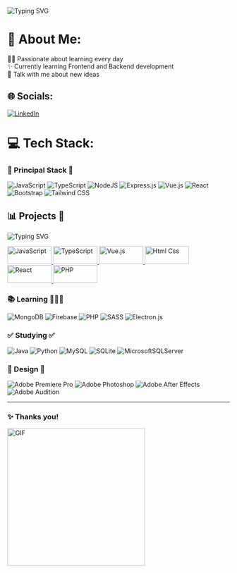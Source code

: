 ![Typing SVG](https://readme-typing-svg.herokuapp.com/?color=02D9F7FF&size=35&center=true&vCenter=true&width=1000&font=Sacramento&lines=👋+Welcome!+👋;I'm+Adan!;Junior+Developer)

# 💫 About Me:

👨‍💻 Passionate about learning every day<br>✨ Currently learning Frontend and Backend development<br>💬 Talk with me about new ideas

## 🌐 Socials:

[![LinkedIn](https://img.shields.io/badge/LinkedIn-%230077B5.svg?logo=linkedin&logoColor=white)](https://es.linkedin.com/in/adan-perez-rodriguez-6b6756256)

# 💻 Tech Stack:

### 🔰 Principal Stack 🔰

![JavaScript](https://img.shields.io/badge/javascript-%23323330.svg?style=flat&logo=javascript&logoColor=%23F7DF1E)
![TypeScript](https://img.shields.io/badge/typescript-%23007ACC.svg?style=flat&logo=typescript&logoColor=white)
![NodeJS](https://img.shields.io/badge/node.js-6DA55F?style=flat&logo=node.js&logoColor=white)
![Express.js](https://img.shields.io/badge/express.js-%23404d59.svg?style=flat&logo=express&logoColor=%2361DAFB)
![Vue.js](https://img.shields.io/badge/vuejs-%2335495e.svg?style=flat&logo=vuedotjs&logoColor=%234FC08D)
![React](https://img.shields.io/badge/react-%2320232a.svg?style=flat&logo=react&logoColor=%2361DAFB)
![Bootstrap](https://img.shields.io/badge/bootstrap-%23563D7C.svg?style=flat&logo=bootstrap&logoColor=white)
![Tailwind CSS](https://img.shields.io/badge/Tailwind_CSS-38B2AC?style=flat&logo=tailwind-css&logoColor=white)

## 📊 Projects 🎴
   
![Typing SVG](https://readme-typing-svg.herokuapp.com/?color=02D9F7FF&size=35&center=true&vCenter=true&width=1000&font=Oxygen&lines=Click+the+Banners!)
    
  <a href="https://github.com/stars/Adan-Perez/lists/javascript-node-js" margin="10px">
    <img src="https://img.shields.io/badge/javascript-%23323330.svg?style=flat&logo=javascript&logoColor=%23F7DF1E" alt="JavaScript" width="100" height="40">
  </a>

  <a href="https://github.com/stars/Adan-Perez/lists/typescript"  margin="10px">
    <img src="https://img.shields.io/badge/typescript-%23007ACC.svg?style=flat&logo=typescript&logoColor=white" alt="TypeScript" width="100" height="40">
  </a>

  <a href="https://github.com/stars/Adan-Perez/lists/vue-js" margin="10px">
    <img src="https://img.shields.io/badge/vuejs-%2335495e.svg?style=flat&logo=vuedotjs&logoColor=%234FC08D" alt="Vue.js" width="100" height="40">
  </a>

   <a href="https://github.com/stars/Adan-Perez/lists/html-css" margin="10px">
    <img src="https://img.shields.io/badge/html5-%23E34F26.svg?style=flat&logo=html5&logoColor=white" alt="Html Css" width="100" height="40">
  </a>
  
   <a href="https://github.com/stars/Adan-Perez/lists/react" margin="10px">
    <img src="https://img.shields.io/badge/react-%2320232a.svg?style=flat&logo=react&logoColor=%2361DAFB" alt="React" width="100" height="40">
  </a>

 <a href="https://github.com/stars/Adan-Perez/lists/php" margin="10px">
    <img src="https://img.shields.io/badge/php-%23777BB4.svg?style=flat&logo=php&logoColor=white" alt="PHP" width="100" height="40">
  </a>
  
### 📚 Learning 👨🏻‍💻

![MongoDB](https://img.shields.io/badge/MongoDB-4EA94B?style=flat&logo=mongodb&logoColor=white)
![Firebase](https://img.shields.io/badge/firebase-%23039BE5.svg?style=flat&logo=firebase)
![PHP](https://img.shields.io/badge/php-%23777BB4.svg?style=flat&logo=php&logoColor=white)
![SASS](https://img.shields.io/badge/Sass-CC6699?style=flat&logo=sass&logoColor=white)
![Electron.js](https://img.shields.io/badge/Electron-191970?style=flat&logo=Electron&logoColor=white)

### ✅ Studying ✅

![Java](https://img.shields.io/badge/Java-ED8B00?style=flat&logo=openjdk&logoColor=white)
![Python](https://img.shields.io/badge/python-3670A0?style=flat&logo=python&logoColor=ffdd54)
![MySQL](https://img.shields.io/badge/mysql-%2300f.svg?style=flat&logo=mysql&logoColor=white)
![SQLite](https://img.shields.io/badge/sqlite-%2307405e.svg?style=flat&logo=sqlite&logoColor=white)
![MicrosoftSQLServer](https://img.shields.io/badge/Microsoft%20SQL%20Sever-CC2927?style=flat&logo=microsoft%20sql%20server&logoColor=white)


### 💠 Design 💠

![Adobe Premiere Pro](https://img.shields.io/badge/Adobe%20Premiere%20Pro-9999FF.svg?style=flat&logo=Adobe%20Premiere%20Pro&logoColor=white)
![Adobe Photoshop](https://img.shields.io/badge/Adobe%20Photoshop-31A8FF?style=flat&logo=Adobe%20Photoshop&logoColor=white)
![Adobe After Effects](https://img.shields.io/badge/Adobe%20After%20Effects-9999FF.svg?style=flat&logo=Adobe%20After%20Effects&logoColor=white)
![Adobe Audition](https://img.shields.io/badge/Adobe%20Audition-9999FF.svg?style=flat&logo=Adobe%20Audition&logoColor=white)

---

### ✨ Thanks you!

<img src="https://media.tenor.com/YcRLyel0MgcAAAAC/mikey-tokyo-revengers-tokyo-revengers.gif" width="312px" alt="GIF" height="auto" />

<!-- Proudly created with GPRM ( https://gprm.itsvg.in ) -->
